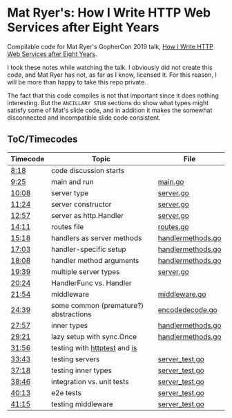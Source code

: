 # Mat Ryer's: How I Write HTTP Web Services after Eight Years

Compilable code for Mat Ryer's GopherCon 2019 talk, [How I Write HTTP Web Services after Eight
Years](https://youtu.be/rWBSMsLG8po).

I took these notes while watching the talk. I obviously did not create this code, and Mat Ryer has
not, as far as I know, licensed it. For this reason, I will be more than happy to take this repo
private.

The fact that this code compiles is not that important since it does nothing interesting. But the
`ANCILLARY STUB` sections do show what types might satisfy some of Mat's slide code, and in addition
it makes the somewhat disconnected and incompatible slide code consistent.


## ToC/Timecodes

| Timecode                                        | Topic                                                                                                      | File                                                                                                         |
| ----------------------------------------------- | ---------------------------------------------------------------------------------------------------------- | ------------------------------------------------------------------------------------------------------------ |
| [8:18](https://youtu.be/rWBSMsLG8po?t=8m18s)    | code discussion starts                                                                                     |                                                                                                              |
| [9:25](https://youtu.be/rWBSMsLG8po?t=9m25s)    | main and run                                                                                               | [main.go](https://github.com/AndrewLivingston/mr-http-service/blob/main/main.go#L11-L32)                     |
| [10:08](https://youtu.be/rWBSMsLG8po?t=10m8s)   | server type                                                                                                | [server.go](https://github.com/AndrewLivingston/mr-http-service/blob/main/server.go#L5-L13)                  |
| [11:24](https://youtu.be/rWBSMsLG8po?t=11m24s)  | server constructor                                                                                         | [server.go](https://github.com/AndrewLivingston/mr-http-service/blob/main/server.go#L15-L25)                 |
| [12:57](https://youtu.be/rWBSMsLG8po?t=12m57s)  | server as http.Handler                                                                                     | [server.go](https://github.com/AndrewLivingston/mr-http-service/blob/main/server.go#L27-L35)                 |
| [14:11](https://youtu.be/rWBSMsLG8po?t=14m11s)  | routes file                                                                                                | [routes.go](https://github.com/AndrewLivingston/mr-http-service/blob/main/routes.go#L5-L14)                  |
| [15:18](https://youtu.be/rWBSMsLG8po?t=15m18s)  | handlers as server methods                                                                                 | [handlermethods.go](https://github.com/AndrewLivingston/mr-http-service/blob/main/handlermethods.go#L11-L33) |
| [17:03](https://youtu.be/rWBSMsLG8po?t=17m3s)   | handler-specific setup                                                                                     | [handlermethods.go](https://github.com/AndrewLivingston/mr-http-service/blob/main/handlermethods.go#L18-L25) |
| [18:08](https://youtu.be/rWBSMsLG8po?t=18m8s)   | handler method arguments                                                                                   | [handlermethods.go](https://github.com/AndrewLivingston/mr-http-service/blob/main/handlermethods.go#L35-L54) |
| [19:39](https://youtu.be/rWBSMsLG8po?t=19m39s)  | multiple server types                                                                                      | [server.go](https://github.com/AndrewLivingston/mr-http-service/blob/main/server.go#L37-L52)                 |
| [20:24](https://youtu.be/rWBSMsLG8po?t=20m24s) | HandlerFunc vs. Handler                                                                                    |                                                                                                              |
| [21:54](https://youtu.be/rWBSMsLG8po?t=21m54s)  | middleware                                                                                                 | [middleware.go](https://github.com/AndrewLivingston/mr-http-service/blob/main/middleware.go#L5-L28)          |
| [24:39](https://youtu.be/rWBSMsLG8po?t=24m39s)  | some common (premature?) abstractions                                                                      | [encodedecode.go](https://github.com/AndrewLivingston/mr-http-service/blob/main/encodedecode.go#L8-L36)      |
| [27:57](https://youtu.be/rWBSMsLG8po?t=27m57s)  | inner types                                                                                                | [handlermethods.go](https://github.com/AndrewLivingston/mr-http-service/blob/main/handlermethods.go#L56-L72) |
| [29:21](https://youtu.be/rWBSMsLG8po?t=29m21s)  | lazy setup with sync.Once                                                                                  | [handlermethods.go](https://github.com/AndrewLivingston/mr-http-service/blob/main/handlermethods.go#L74-L96) |
| [31:56](https://youtu.be/rWBSMsLG8po?t=31m56s)  | testing with [httptest](https://golang.org/pkg/net/http/httptest/) and [is](https://github.com/matryer/is) |                                                                                                              |
| [33:43](https://youtu.be/rWBSMsLG8po?t=33m43s)  | testing servers                                                                                            | [server_test.go](https://github.com/AndrewLivingston/mr-http-service/blob/main/server_test.go#L13-L27)       |
| [37:18](https://youtu.be/rWBSMsLG8po?t=37m18s)  | testing inner types                                                                                        | [server_test.go](https://github.com/AndrewLivingston/mr-http-service/blob/main/server_test.go#L29-L46)       |
| [38:46](https://youtu.be/rWBSMsLG8po?t=38m46s)  | integration vs. unit tests                                                                                 | [server_test.go](https://github.com/AndrewLivingston/mr-http-service/blob/main/server_test.go#L52-L64)       |
| [40:13](https://youtu.be/rWBSMsLG8po?t=40m13s)  | e2e tests                                                                                                  | [server_test.go](https://github.com/AndrewLivingston/mr-http-service/blob/main/server_test.go#L66-L79)       |
| [41:15](https://youtu.be/rWBSMsLG8po?t=41m15s)  | testing middleware                                                                                         | [server_test.go](https://github.com/AndrewLivingston/mr-http-service/blob/main/server_test.go#L87-L115)      |
